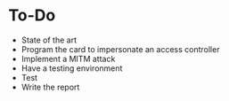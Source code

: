 # To-Do

- State of the art
- Program the card to impersonate an access controller
- Implement a MITM attack
- Have a testing environment
- Test
- Write the report
